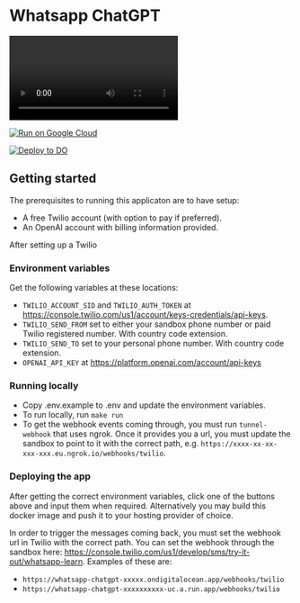 # Whatsapp ChatGPT

![Whatsapp conversation with ChatGPT](video.mp4)

[![Run on Google Cloud](https://deploy.cloud.run/button.svg)](https://deploy.cloud.run)

[![Deploy to DO](https://www.deploytodo.com/do-btn-blue.svg)](https://cloud.digitalocean.com/apps/new?repo=https://github.com/oliverbenns/whatsapp-chatgpt/tree/main)

## Getting started

The prerequisites to running this applicaton are to have setup:

- A free Twilio account (with option to pay if preferred).
- An OpenAI account with billing information provided.

After setting up a Twilio

### Environment variables

Get the following variables at these locations:

- `TWILIO_ACCOUNT_SID` and `TWILIO_AUTH_TOKEN` at https://console.twilio.com/us1/account/keys-credentials/api-keys.
- `TWILIO_SEND_FROM` set to either your sandbox phone number or paid Twilio registered number. With country code extension.
- `TWILIO_SEND_TO` set to your personal phone number. With country code extension.
- `OPENAI_API_KEY` at https://platform.openai.com/account/api-keys

### Running locally

- Copy .env.example to .env and update the environment variables.
- To run locally, run `make run`
- To get the webhook events coming through, you must run `tunnel-webhook` that uses ngrok. Once it provides you a url, you must update the sandbox to point to it with the correct path, e.g. `https://xxxx-xx-xx-xxx-xxx.eu.ngrok.io/webhooks/twilio`.

### Deploying the app

After getting the correct environment variables, click one of the buttons above and input them when required. Alternatively you may build this docker image and push it to your hosting provider of choice.

In order to trigger the messages coming back, you must set the webhook url in Twilio with the correct path. You can set the webhook through the sandbox here: https://console.twilio.com/us1/develop/sms/try-it-out/whatsapp-learn. Examples of these are:

- `https://whatsapp-chatgpt-xxxxx.ondigitalocean.app/webhooks/twilio`
- `https://whatsapp-chatgpt-xxxxxxxxxx-uc.a.run.app/webhooks/twilio`
